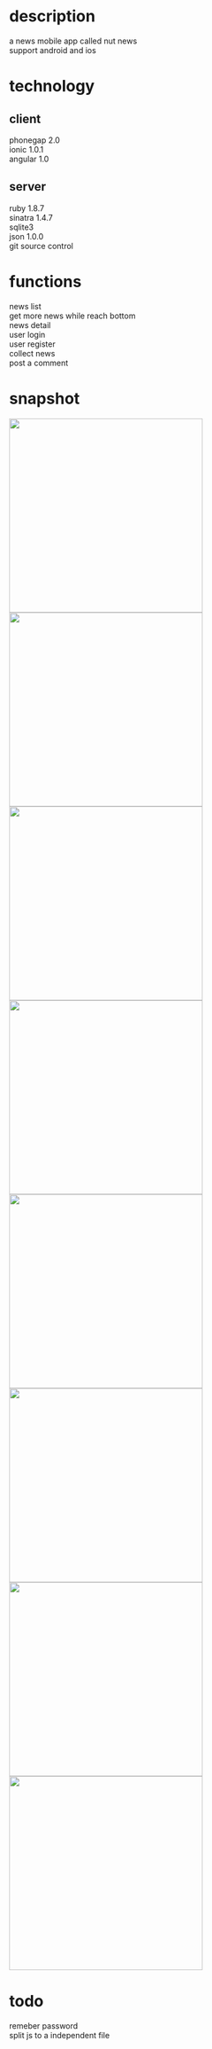 # description  
a news mobile app called nut news    
support android and ios  

# technology
## client
phonegap 2.0   
ionic 1.0.1  
angular 1.0  
## server
ruby 1.8.7  
sinatra 1.4.7   
sqlite3  
json 1.0.0   
git source control  

# functions
news list  
get more news while reach bottom  
news detail  
user login  
user register  
collect news  
post a comment  

# snapshot
<img src="snapshot/nut_news_app.png" width = "350px" />  

<img src="snapshot/news_list.png" width = "350px" />  
  
<img src="snapshot/news_detail.png" width = "350px" />   
  
<img src="snapshot/user_login.png" width = "350px" />   
  
<img src="snapshot/user_register.png" width = "350px" />   
  
<img src="snapshot/post_comment.png" width = "350px" />   
  
<img src="snapshot/collect_news.png" width = "350px" />   
  
<img src="snapshot/news_collection.png" width = "350px" />         

# todo
remeber password  
split js to a independent file  